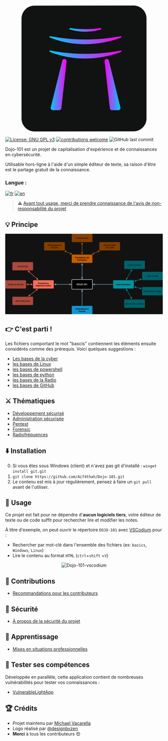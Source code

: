 
<p align="center">
    <img src="./dojo101Dark.png" alt="Dojo-101" style="width: 400px;" />
</p>

[![License: GNU GPL v3](https://img.shields.io/badge/License-GPLv3-blue.svg)](https://www.gnu.org/licenses/gpl-3.0)
[![contributions welcome](https://img.shields.io/badge/contributions-welcome-brightgreen.svg?style=flat)](https://github.com/Aif4thah/Dojo-101/pulls)
![GitHub last commit](https://img.shields.io/github/last-commit/Aif4thah/Dojo-101)

Dojo-101 est un projet de capitalisation d'expérience et de connaissances en cybersécurité.

Utilisable hors-ligne à l'aide d'un simple éditeur de texte, sa raison d'être est le partage gratuit de la connaissance.

### Langue :

[![fr](https://img.shields.io/badge/Français-🇫🇷-blue.svg)](./README-FR.md)
[![en](https://img.shields.io/badge/English-🇬🇧-red.svg)](./README.md)

> ⚠️ [Avant tout usage, merci de prendre connaissance de l'avis de non-responsabilité du projet](./CODE_OF_CONDUCT.md)


## 💡 Principe

![Principe](./Capitalisation.drawio.png)


## 👉 C'est parti !

Les fichiers comportant le mot "bascis" contiennent les éléments ensuite considérés comme des prérequis. Voici quelques suggestions :

* [Les bases de la cyber](https://github.com/Aif4thah/Dojo-101/blob/main/Dojo-101-SecOps/Basics-fondamentaux.md)
* [les bases de Linux](https://github.com/Aif4thah/Dojo-101/blob/main/Dojo-101-SecOps/Linux-Basics.md)
* [les bases de powershell](https://github.com/Aif4thah/Dojo-101/blob/main/Dojo-101-SecOps/Powershell-basics.md)
* [les bases de python](https://github.com/Aif4thah/Dojo-101/blob/main/Dojo-101-DevSec/Python-basics.md)
* [les bases de la Radio](https://github.com/Aif4thah/Dojo-101/blob/main/Dojo-101-RF/RF-basics.md)
* [les bases de GitHub](https://github.com/Aif4thah/Dojo-101/blob/main/Dojo-101-DevSec/Github-basics.md)


## ⚔️ Thématiques

* [Développement sécurisé](https://github.com/Aif4thah/Dojo-101/tree/main/Dojo-101-DevSec)
* [Administration sécurisée](https://github.com/Aif4thah/Dojo-101/tree/main/Dojo-101-SecOps)
* [Pentest](https://github.com/Aif4thah/Dojo-101/tree/main/Dojo-101-Pentest)
* [Forensic](https://github.com/Aif4thah/Dojo-101/tree/main/Dojo-101-Forensic)
* [Radiofréquences](https://github.com/Aif4thah/Dojo-101/tree/main/Dojo-101-RF)


## ⬇️ Installation

0.  Si vous êtes sous Windows (client) et n'avez pas git d'installé : `winget install git.git `
1. `git clone https://github.com/Aif4thah/Dojo-101.git` 
2. Le contenu est mis à jour régulièrement, pensez à faire un `git pull` avant de l'utiliser.


## 📖 Usage

Ce projet est fait pour ne dépendre d'**aucun logiciels tiers**, votre éditeur de texte ou de code suffit pour rechercher lire et modifier les notes.

À titre d'exemple, on peut ouvrir le répertoire `DOJO-101` avec [VSCodium](https://github.com/VSCodium/vscodium) pour :

* Rechercher par mot-clé dans l'ensemble des fichiers (ex: `basics`, `Windows`, `Linux`)
* Lire le contenu au format `HTML` (`ctrl`+`shift` +`V`)

<p align="center">
    <img src="./VScodium-demo.gif" alt="Dojo-101-vscodium" style="width: 500px;" />
</p>


## 🤝 Contributions

* [Recommandations pour les contributeurs](./CONTRIBUTING)

## 🚨 Sécurité

* [À propos de la sécurité du projet](./SECURITY.md)

## 🌱 Apprentissage

* [Mises en situations professionnelles](https://github.com/Aif4thah/Dojo-101/tree/main/Dojo-101-Apprentissage)

## 🧪 Tester ses compétences

Développée en parallèle, cette application contient de nombreuses vulnérabilités pour tester vos connaissances :

* [VulnerableLightApp](https://github.com/Aif4thah/VulnerableLightApp)

## 🏆 Crédits

* Projet maintenu par [Michael Vacarella](https://github.com/Aif4thah)
* Logo réalisé par [@designbyzen](https://www.designbyzen.fr/)
* **Merci** à tous les contributeurs 😍
